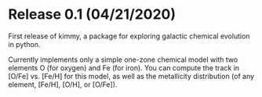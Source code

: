 # Release 0.1 (04/21/2020)

First release of kimmy, a package for exploring galactic chemical evolution in python.

Currently implements only a simple one-zone chemical model with two elements O (for oxygen) and Fe (for iron). You can compute the track in [O/Fe] vs. [Fe/H] for this model, as well as the metallicity distribution (of any element, [Fe/H], [O/H], or [O/Fe]).
